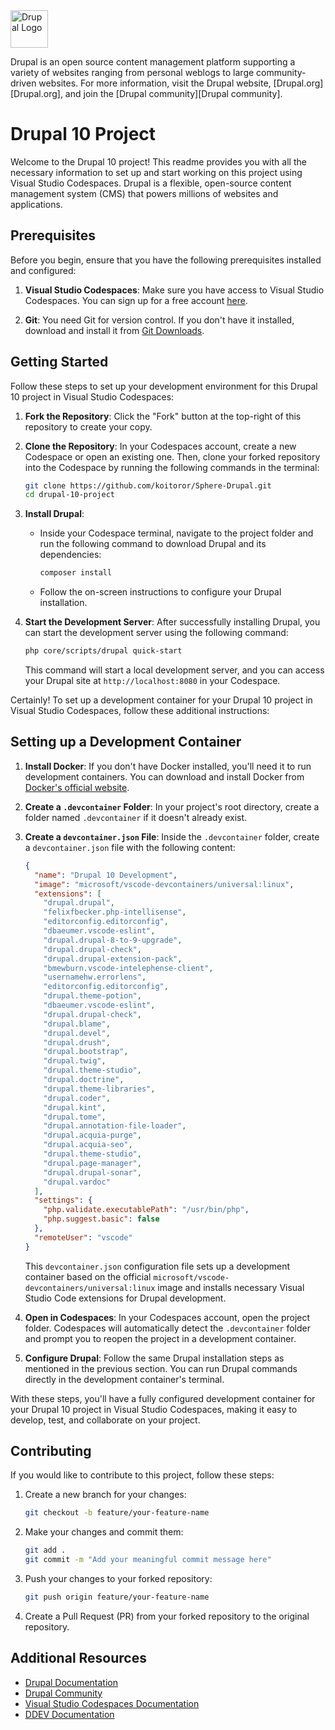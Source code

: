 <img alt="Drupal Logo" src="https://www.drupal.org/files/Wordmark_blue_RGB.png" height="60px">

Drupal is an open source content management platform supporting a variety of
websites ranging from personal weblogs to large community-driven websites. For
more information, visit the Drupal website, [Drupal.org][Drupal.org], and join
the [Drupal community][Drupal community].

# Drupal 10 Project

Welcome to the Drupal 10 project! This readme provides you with all the necessary information to set up and start working on this project using Visual Studio Codespaces. Drupal is a flexible, open-source content management system (CMS) that powers millions of websites and applications.

## Prerequisites

Before you begin, ensure that you have the following prerequisites installed and configured:

1. **Visual Studio Codespaces**: Make sure you have access to Visual Studio Codespaces. You can sign up for a free account [here](https://visualstudio.microsoft.com/services/visual-studio-codespaces/).

2. **Git**: You need Git for version control. If you don't have it installed, download and install it from [Git Downloads](https://git-scm.com/downloads).

## Getting Started

Follow these steps to set up your development environment for this Drupal 10 project in Visual Studio Codespaces:

1. **Fork the Repository**: Click the "Fork" button at the top-right of this repository to create your copy.

2. **Clone the Repository**: In your Codespaces account, create a new Codespace or open an existing one. Then, clone your forked repository into the Codespace by running the following commands in the terminal:

   ```bash
   git clone https://github.com/koitoror/Sphere-Drupal.git
   cd drupal-10-project
   ```

3. **Install Drupal**:
   
   - Inside your Codespace terminal, navigate to the project folder and run the following command to download Drupal and its dependencies:

     ```bash
     composer install
     ```

   - Follow the on-screen instructions to configure your Drupal installation.

4. **Start the Development Server**: After successfully installing Drupal, you can start the development server using the following command:

   ```bash
   php core/scripts/drupal quick-start
   ```

   This command will start a local development server, and you can access your Drupal site at `http://localhost:8080` in your Codespace.

Certainly! To set up a development container for your Drupal 10 project in Visual Studio Codespaces, follow these additional instructions:

## Setting up a Development Container

1. **Install Docker**: If you don't have Docker installed, you'll need it to run development containers. You can download and install Docker from [Docker's official website](https://www.docker.com/get-started).

2. **Create a `.devcontainer` Folder**: In your project's root directory, create a folder named `.devcontainer` if it doesn't already exist.

3. **Create a `devcontainer.json` File**: Inside the `.devcontainer` folder, create a `devcontainer.json` file with the following content:

   ```json
   {
     "name": "Drupal 10 Development",
     "image": "microsoft/vscode-devcontainers/universal:linux",
     "extensions": [
       "drupal.drupal",
       "felixfbecker.php-intellisense",
       "editorconfig.editorconfig",
       "dbaeumer.vscode-eslint",
       "drupal.drupal-8-to-9-upgrade",
       "drupal.drupal-check",
       "drupal.drupal-extension-pack",
       "bmewburn.vscode-intelephense-client",
       "usernamehw.errorlens",
       "editorconfig.editorconfig",
       "drupal.theme-potion",
       "dbaeumer.vscode-eslint",
       "drupal.drupal-check",
       "drupal.blame",
       "drupal.devel",
       "drupal.drush",
       "drupal.bootstrap",
       "drupal.twig",
       "drupal.theme-studio",
       "drupal.doctrine",
       "drupal.theme-libraries",
       "drupal.coder",
       "drupal.kint",
       "drupal.tome",
       "drupal.annotation-file-loader",
       "drupal.acquia-purge",
       "drupal.acquia-seo",
       "drupal.theme-studio",
       "drupal.page-manager",
       "drupal.drupal-sonar",
       "drupal.vardoc"
     ],
     "settings": {
       "php.validate.executablePath": "/usr/bin/php",
       "php.suggest.basic": false
     },
     "remoteUser": "vscode"
   }
   ```

   This `devcontainer.json` configuration file sets up a development container based on the official `microsoft/vscode-devcontainers/universal:linux` image and installs necessary Visual Studio Code extensions for Drupal development.

4. **Open in Codespaces**: In your Codespaces account, open the project folder. Codespaces will automatically detect the `.devcontainer` folder and prompt you to reopen the project in a development container.

5. **Configure Drupal**: Follow the same Drupal installation steps as mentioned in the previous section. You can run Drupal commands directly in the development container's terminal.

With these steps, you'll have a fully configured development container for your Drupal 10 project in Visual Studio Codespaces, making it easy to develop, test, and collaborate on your project.


## Contributing

If you would like to contribute to this project, follow these steps:

1. Create a new branch for your changes:

   ```bash
   git checkout -b feature/your-feature-name
   ```

2. Make your changes and commit them:

   ```bash
   git add .
   git commit -m "Add your meaningful commit message here"
   ```

3. Push your changes to your forked repository:

   ```bash
   git push origin feature/your-feature-name
   ```

4. Create a Pull Request (PR) from your forked repository to the original repository.

## Additional Resources

- [Drupal Documentation](https://www.drupal.org/docs)
- [Drupal Community](https://www.drupal.org/community)
- [Visual Studio Codespaces Documentation](https://docs.microsoft.com/en-us/visualstudio/codespaces/)
- [DDEV Documentation](https://ddev.readthedocs.io/en/latest/users/quickstart/#drupal)
